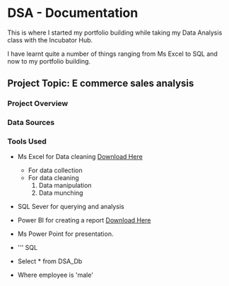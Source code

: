 # DSA - Documentation

This is where I started my portfolio building while taking my Data Analysis class with the Incubator Hub.

I have learnt quite a number of things ranging from Ms Excel to SQL and now to my portfolio building.

## Project Topic: E commerce sales analysis

### Project Overview

### Data Sources 

### Tools Used 
- Ms Excel for Data cleaning [Download Here](https://www.microsoft.com/en-gb/microsoft-365/excel)
    - For data collection
    - For data cleaning
        1. Data manipulation
        2. Data munching
- SQL Sever for querying and analysis
- Power BI for creating a report [Download Here](https://www.microsoft.com/en-us/download/details.aspx?id=58494)
- Ms Power Point for presentation.

- ''' SQL
- Select * from DSA_Db
- Where employee is 'male'
